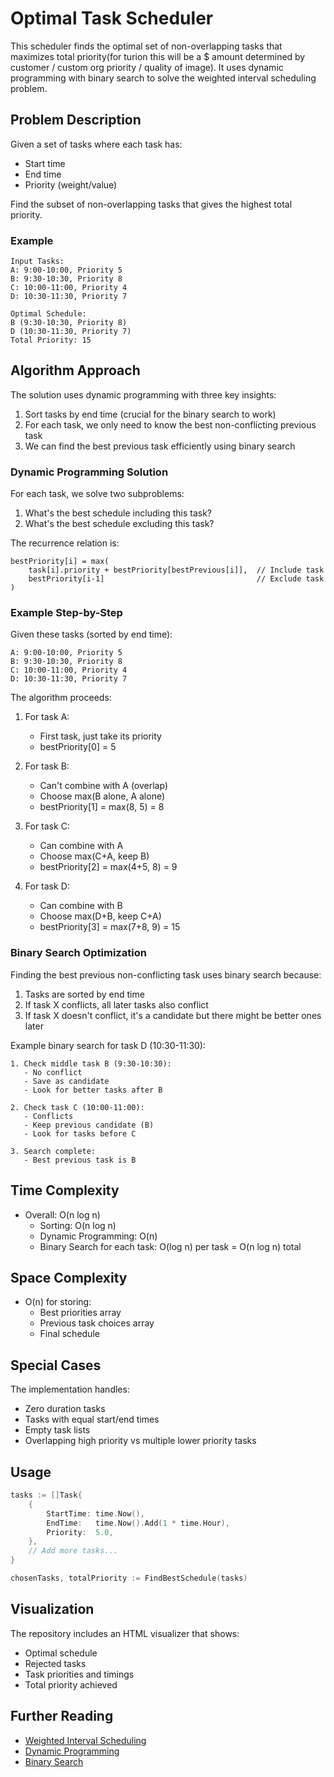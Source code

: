 # Optimal Task Scheduler

This scheduler finds the optimal set of non-overlapping tasks that maximizes
total priority(for turion this will be a $ amount determined by customer /
custom org priority / quality of image). It uses dynamic programming with binary
search to solve the weighted interval scheduling problem.

## Problem Description

Given a set of tasks where each task has:

- Start time
- End time
- Priority (weight/value)

Find the subset of non-overlapping tasks that gives the highest total priority.

### Example

```
Input Tasks:
A: 9:00-10:00, Priority 5
B: 9:30-10:30, Priority 8
C: 10:00-11:00, Priority 4
D: 10:30-11:30, Priority 7

Optimal Schedule:
B (9:30-10:30, Priority 8)
D (10:30-11:30, Priority 7)
Total Priority: 15
```

## Algorithm Approach

The solution uses dynamic programming with three key insights:

1. Sort tasks by end time (crucial for the binary search to work)
2. For each task, we only need to know the best non-conflicting previous task
3. We can find the best previous task efficiently using binary search

### Dynamic Programming Solution

For each task, we solve two subproblems:

1. What's the best schedule including this task?
2. What's the best schedule excluding this task?

The recurrence relation is:

```
bestPriority[i] = max(
    task[i].priority + bestPriority[bestPrevious[i]],  // Include task
    bestPriority[i-1]                                  // Exclude task
)
```

### Example Step-by-Step

Given these tasks (sorted by end time):

```
A: 9:00-10:00, Priority 5
B: 9:30-10:30, Priority 8
C: 10:00-11:00, Priority 4
D: 10:30-11:30, Priority 7
```

The algorithm proceeds:

1. For task A:
   - First task, just take its priority
   - bestPriority[0] = 5

2. For task B:
   - Can't combine with A (overlap)
   - Choose max(B alone, A alone)
   - bestPriority[1] = max(8, 5) = 8

3. For task C:
   - Can combine with A
   - Choose max(C+A, keep B)
   - bestPriority[2] = max(4+5, 8) = 9

4. For task D:
   - Can combine with B
   - Choose max(D+B, keep C+A)
   - bestPriority[3] = max(7+8, 9) = 15

### Binary Search Optimization

Finding the best previous non-conflicting task uses binary search because:

1. Tasks are sorted by end time
2. If task X conflicts, all later tasks also conflict
3. If task X doesn't conflict, it's a candidate but there might be better ones
   later

Example binary search for task D (10:30-11:30):

```
1. Check middle task B (9:30-10:30):
   - No conflict
   - Save as candidate
   - Look for better tasks after B

2. Check task C (10:00-11:00):
   - Conflicts
   - Keep previous candidate (B)
   - Look for tasks before C

3. Search complete:
   - Best previous task is B
```

## Time Complexity

- Overall: O(n log n)
  - Sorting: O(n log n)
  - Dynamic Programming: O(n)
  - Binary Search for each task: O(log n) per task = O(n log n) total

## Space Complexity

- O(n) for storing:
  - Best priorities array
  - Previous task choices array
  - Final schedule

## Special Cases

The implementation handles:

- Zero duration tasks
- Tasks with equal start/end times
- Empty task lists
- Overlapping high priority vs multiple lower priority tasks

## Usage

```go
tasks := []Task{
    {
        StartTime: time.Now(),
        EndTime:   time.Now().Add(1 * time.Hour),
        Priority:  5.0,
    },
    // Add more tasks...
}

chosenTasks, totalPriority := FindBestSchedule(tasks)
```

## Visualization

The repository includes an HTML visualizer that shows:

- Optimal schedule
- Rejected tasks
- Task priorities and timings
- Total priority achieved

## Further Reading

- [Weighted Interval Scheduling](https://en.wikipedia.org/wiki/Interval_scheduling#Weighted)
- [Dynamic Programming](https://en.wikipedia.org/wiki/Dynamic_programming)
- [Binary Search](https://en.wikipedia.org/wiki/Binary_search_algorithm)
